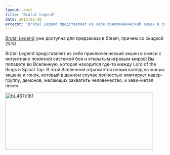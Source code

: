```yaml
---
layout: post
title: "Brütal Legend"
date: 2013-02-20
excerpt: 'Brütal Legend представляет из себя приключенческий экшен в смеси с интуитивно понятной системой боя и открытым игровым миров! Вы попадете во Вселенную, которая находится где-то между Lord of the Rings и Spinal Tap. В этой Вселенной отражается новый взгляд на жанры экшена и гонок, который в данном случае полностью имитирует кавер-группу, демонов, желающих захватить человечество, и хеви-метал песен.'
---
```


<a href="http://store.steampowered.com/app/225260/" target="_blank">Brutal Legend</a> уже доступна для предзаказа в Steam, причем со скидкой 25%!

Brütal Legend представляет из себя приключенческий экшен в смеси с интуитивно понятной системой боя и открытым игровым миров! Вы попадете во Вселенную, которая находится где-то между Lord of the Rings и Spinal Tap. В этой Вселенной отражается новый взгляд на жанры экшена и гонок, который в данном случае полностью имитирует кавер-группу, демонов, желающих захватить человечество, и хеви-метал песен.

<a href="http://store.steampowered.com/app/225260/" target="_blank"><img class="aligncenter size-full wp-image-1412" alt="bl_467x181" src="http://gamersoul.ru/wp-content/uploads/2013/02/bl_467x181.jpg" width="467" height="181" /></a>